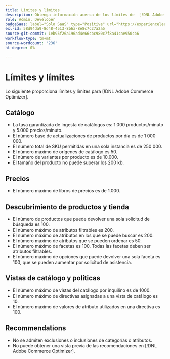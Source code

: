 ```yaml
---
title: Límites y límites
description: Obtenga información acerca de los límites de  [!DNL Adobe Commerce Optimizer].
role: Admin, Developer
badgeSaas: label="Solo SaaS" type="Positive" url="https://experienceleague.adobe.com/en/docs/commerce/user-guides/product-solutions" tooltip="Solo se aplica a los proyectos de Adobe Commerce as a Cloud Service y Adobe Commerce Optimizer (infraestructura de SaaS administrada por Adobe)."
exl-id: 58d94da9-8d48-4513-8b6a-8e8c7c27a2a5
source-git-commit: 1eb95f26a196ad4e66cbc980c7f8a41cae950cb6
workflow-type: tm+mt
source-wordcount: '236'
ht-degree: 0%

---
```


# Límites y límites

Lo siguiente proporciona límites y límites para [!DNL Adobe Commerce Optimizer].

## Catálogo

- La tasa garantizada de ingesta de catálogos es: 1.000 productos/minuto y 5.000 precios/minuto.
- El número base de actualizaciones de productos por día es de 1 000 000.
- El número total de SKU permitidas en una sola instancia es de 250 000. 
- El número máximo de orígenes de catálogo es 50.
- El número de variantes por producto es de 10.000.
- El tamaño del producto no puede superar los 200 kb.

## Precios

- El número máximo de libros de precios es de 1.000.

## Descubrimiento de productos y tienda

- El número de productos que puede devolver una sola solicitud de búsqueda es 100.
- El número máximo de atributos filtrables es 200.
- El número máximo de atributos en los que se puede buscar es 200.
- El número máximo de atributos que se pueden ordenar es 50.
- El número máximo de facetas es 100. Todas las facetas deben ser atributos filtrables.
- El número máximo de opciones que puede devolver una sola faceta es 100, que se pueden aumentar por solicitud de asistencia.

## Vistas de catálogo y políticas

- El número máximo de vistas del catálogo por inquilino es de 1000.
- El número máximo de directivas asignadas a una vista de catálogo es 10.
- El número máximo de valores de atributo utilizados en una directiva es 100. 

## Recommendations

- No se admiten exclusiones o inclusiones de categorías o atributos.
- No puede obtener una vista previa de las recomendaciones en [!DNL Adobe Commerce Optimizer].